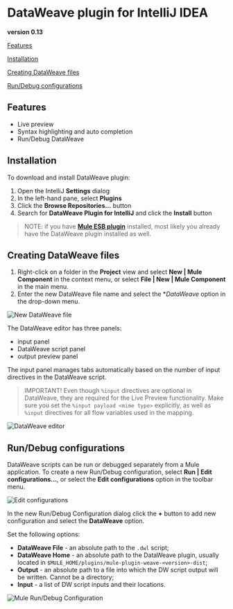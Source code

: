 # DataWeave plugin for IntelliJ IDEA
**version 0.13**



[Features](#features)

[Installation](#installation)

[Creating DataWeave files](#creating-dataweave-files)

[Run/Debug configurations](#rundebug-configurations)

## Features
- Live preview
- Syntax highlighting and auto completion
- Run/Debug DataWeave

## Installation
To download and install DataWeave plugin:
1. Open the IntelliJ **Settings** dialog
2. In the left-hand pane, select **Plugins**
3. Click the **Browse Repositories...** button
4. Search for **DataWeave Plugin for IntelliJ** and click the **Install** button

> NOTE: if you have **[Mule ESB plugin](https://github.com/machaval/mule-intellij-plugins/tree/master/mule-esb-plugin)** installed, most likely you already have the DataWeave plugin installed as well.

## Creating DataWeave files
1. Right-click on a folder in the **Project** view and select **New | Mule Component** in the context menu, or select **File | New | Mule Component** in the main menu.
2. Enter the new DataWeave file name and select the **DataWeave* option in the drop-down menu.

![New DataWeave file](images/newDataWeave.png)

The DataWeave editor has three panels:

- input panel
- DataWeave script panel
- output preview panel

The input panel manages tabs automatically based on the number of input directives in the DataWeave script.

> IMPORTANT! Even though `%input` directives are optional in DataWeave, they are required for the Live Preview functionality. Make sure you set the `%input payload <mime type>` explicitly, as well as `%input` directives for all flow variables used in the mapping.

![DataWeave editor](images/dataWeaveEditor.png)


## Run/Debug configurations
DataWeave scripts can be run or debugged separately from a Mule application. To create a new Run/Debug configuration, select **Run | Edit configurations...**, or select the **Edit configurations** option in the toolbar menu.

![Edit configurations](images/editConfigurations.png)

In the new Run/Debug Configuration dialog click the **+** button to add new configuration and select the **DataWeave** option.

Set the following options:
- **DataWeave File** - an absolute path to the `.dwl` script;
- **DataWeave Home** - an absolute path to the DataWeave plugin, usually located in `$MULE_HOME/plugins/mule-plugin-weave-<version>-dist`;
- **Output** - an absolute path to a file into which the DW script output will be written. Cannot be a directory;
- **Input** - a list of DW script inputs and their locations.

![Mule Run/Debug Configuration](images/runDebugConfiguration.png)


